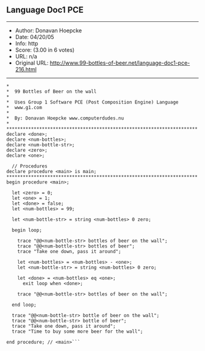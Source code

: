 
## Language Doc1 PCE ##
---
- Author: Donavan Hoepcke
- Date: 04/20/05
- Info: http
- Score:  (3.00 in 6 votes)
- URL: n/a
- Original URL: http://www.99-bottles-of-beer.net/language-doc1-pce-216.html
---

```**********************************************************************
*  
*  99 Bottles of Beer on the wall
*
*  Uses Group 1 Software PCE (Post Composition Engine) Language
*  www.g1.com
*
*  By: Donavan Hoepcke www.computerdudes.nu
*
**********************************************************************
declare <done>;
declare <num-bottles>;
declare <num-bottle-str>;
declare <zero>;
declare <one>;

  // Procedures
declare procedure <main> is main;
**********************************************************************
begin procedure <main>;

  let <zero> = 0;
  let <one> = 1;
  let <done> = false;
  let <num-bottles> = 99;

  let <num-bottle-str> = string <num-bottles> 0 zero;

  begin loop;

    trace "@@<num-bottle-str> bottles of beer on the wall";
    trace "@@<num-bottle-str> bottles of beer";
    trace "Take one down, pass it around";

    let <num-bottles> = <num-bottles> - <one>;
    let <num-bottle-str> = string <num-bottles> 0 zero;

    let <done> = <num-bottles> eq <one>;
      exit loop when <done>;

    trace "@@<num-bottle-str> bottles of beer on the wall";
   
  end loop;

  trace "@@<num-bottle-str> bottle of beer on the wall";
  trace "@@<num-bottle-str> bottle of beer";
  trace "Take one down, pass it around";
  trace "Time to buy some more beer for the wall";

end procedure; // <main>```